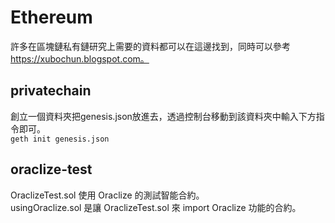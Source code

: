 # Ethereum
許多在區塊鏈私有鏈研究上需要的資料都可以在這邊找到，同時可以參考 https://xubochun.blogspot.com。
## privatechain
創立一個資料夾把genesis.json放進去，透過控制台移動到該資料夾中輸入下方指令即可。  
`geth init genesis.json`
## oraclize-test
OraclizeTest.sol 使用 Oraclize 的測試智能合約。  
usingOraclize.sol 是讓 OraclizeTest.sol 來 import Oraclize 功能的合約。  
